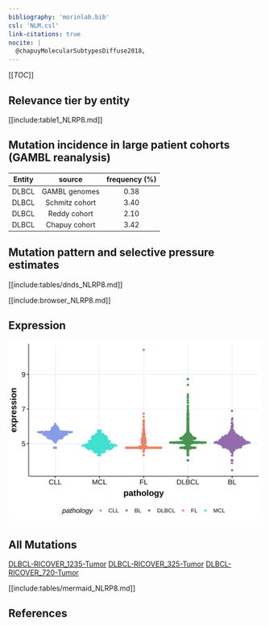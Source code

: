 ```yaml
---
bibliography: 'morinlab.bib'
csl: 'NLM.csl'
link-citations: true
nocite: |
  @chapuyMolecularSubtypesDiffuse2018, 
---
```

[[_TOC_]]



## Relevance tier by entity

[[include:table1_NLRP8.md]]

## Mutation incidence in large patient cohorts (GAMBL reanalysis)

|Entity|source        |frequency (%)|
|:------:|:--------------:|:-------------:|
|DLBCL |GAMBL genomes |0.38         |
|DLBCL |Schmitz cohort|3.40         |
|DLBCL |Reddy cohort  |2.10         |
|DLBCL |Chapuy cohort |3.42         |

## Mutation pattern and selective pressure estimates

[[include:tables/dnds_NLRP8.md]]


[[include:browser_NLRP8.md]]

## Expression
![](images/gene_expression/NLRP8_by_pathology.svg)
<!-- ORIGIN: chapuyMolecularSubtypesDiffuse2018b -->
<!-- DLBCL: chapuyMolecularSubtypesDiffuse2018b -->

## All Mutations

[DLBCL-RICOVER_1235-Tumor](https://bcgsc.ca/downloads/morinlab/GAMBL/Chapuy_2018/DLBCL-RICOVER_1235-Tumor.html)
[DLBCL-RICOVER_325-Tumor](https://bcgsc.ca/downloads/morinlab/GAMBL/Chapuy_2018/DLBCL-RICOVER_325-Tumor.html)
[DLBCL-RICOVER_720-Tumor](https://bcgsc.ca/downloads/morinlab/GAMBL/Chapuy_2018/DLBCL-RICOVER_720-Tumor.html)

[[include:tables/mermaid_NLRP8.md]]

## References

